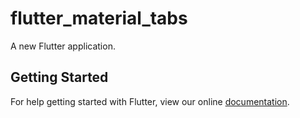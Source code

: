 # flutter_material_tabs

A new Flutter application.

## Getting Started

For help getting started with Flutter, view our online
[documentation](https://flutter.io/).
